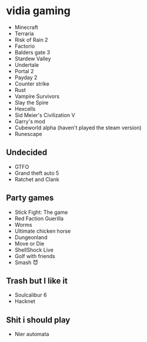 
# vidia gaming
* Minecraft
* Terraria
* Risk of Rain 2
* Factorio
* Balders gate 3
* Stardew Valley
* Undertale
* Portal 2
* Payday 2
* Counter strike
* Rust
* Vampire Survivors
* Slay the Spire
* Hexcells
* Sid Meier's Civilization V
* Garry's mod
* Cubeworld alpha (haven't played the steam version)
* Runescape


## Undecided
* GTFO
* Grand theft auto 5
* Ratchet and Clank

## Party games
* Stick Fight: The game
* Red Faction Guerilla
* Worms
* Ultimate chicken horse
* Dungeonland
* Move or Die
* ShellShock Live
* Golf with friends
* Smash 😈


## Trash but I like it
* Soulcalibur 6
* Hacknet



## Shit i should play
* Nier automata

